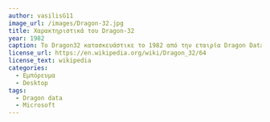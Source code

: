 ```yaml
---
author: vasilisG11
image_url: /images/Dragon-32.jpg
title: Χαρακτηριστικά του Dragon-32
year: 1982
caption: Το Dragon32 κατασκευάστικε το 1982 από την εταιρία Dragon Data κυρίως για οικειακή χρήση.
license_url: https://en.wikipedia.org/wiki/Dragon_32/64
license_text: wikipedia
categories:
  - Εμπόρευμα
  - Desktop
tags:
  - Dragon data
  - Microsoft
---
```

